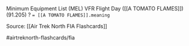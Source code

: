 Minimum Equipment List (MEL) VFR Flight Day ([[A TOMATO FLAMES]]) (91.205)
?
`= [[A TOMATO FLAMES]].meaning`
<!--SR:!2022-10-06,3,250-->


Source: [[Air Trek North FIA Flashcards]]

#airtreknorth-flashcards/fia